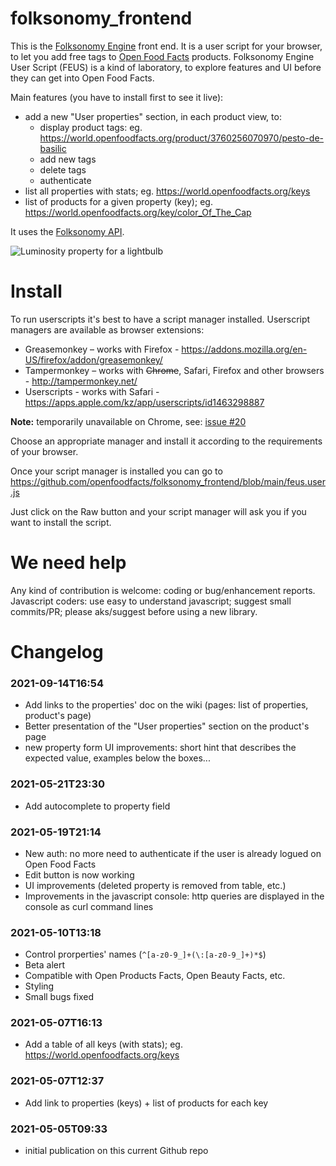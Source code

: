# folksonomy_frontend
This is the [Folksonomy Engine](https://wiki.openfoodfacts.org/Folksonomy_Engine) front end. It is a user script for your browser, to let you add free tags to [Open Food Facts](https://world.openfoodfacts.org/)  products. Folksonomy Engine User Script (FEUS) is a kind of laboratory, to explore features and UI before they can get into Open Food Facts.

Main features (you have to install first to see it live):
* add a new "User properties" section, in each product view, to:
  * display product tags: eg. https://world.openfoodfacts.org/product/3760256070970/pesto-de-basilic
  * add new tags
  * delete tags
  * authenticate
* list all properties with stats; eg. https://world.openfoodfacts.org/keys
* list of products for a given property (key); eg. https://world.openfoodfacts.org/key/color_Of_The_Cap

It uses the [Folksonomy API](https://github.com/openfoodfacts/folksonomy_api).

![Luminosity property for a lightbulb](https://user-images.githubusercontent.com/1689815/117824899-23670480-b26f-11eb-81bc-430f0ff1831d.png)


# Install
To run userscripts it's best to have a script manager installed. Userscript managers are available as browser extensions:

* Greasemonkey  – works with Firefox - https://addons.mozilla.org/en-US/firefox/addon/greasemonkey/
* Tampermonkey  – works with ~~Chrome~~, Safari, Firefox and other browsers - http://tampermonkey.net/
* Userscripts - works with Safari - https://apps.apple.com/kz/app/userscripts/id1463298887

**Note:** temporarily unavailable on Chrome, see: [issue #20](https://github.com/openfoodfacts/folksonomy_frontend/issues/20)

Choose an appropriate manager and install it according to the requirements of your browser.

Once your script manager is installed you can go to https://github.com/openfoodfacts/folksonomy_frontend/blob/main/feus.user.js

Just click on the Raw button and your script manager will ask you if you want to install the script.

# We need help
Any kind of contribution is welcome: coding or bug/enhancement reports.
Javascript coders: use easy to understand javascript; suggest small commits/PR; please aks/suggest before using a new library.

# Changelog
### 2021-09-14T16:54
* Add links to the properties' doc on the wiki (pages: list of properties, product's page)
* Better presentation of the "User properties" section on the product's page 
* new property form UI improvements: short hint that describes the expected value, examples below the boxes...
### 2021-05-21T23:30
* Add autocomplete to property field
### 2021-05-19T21:14
* New auth: no more need to authenticate if the user is already logued on Open Food Facts
* Edit button is now working
* UI improvements (deleted property is removed from table, etc.)
* Improvements in the javascript console: http queries are displayed in the console as curl command lines
### 2021-05-10T13:18
* Control prorperties' names (`^[a-z0-9_]+(\:[a-z0-9_]+)*$`)
* Beta alert
* Compatible with Open Products Facts, Open Beauty Facts, etc.
* Styling
* Small bugs fixed
### 2021-05-07T16:13
* Add a table of all keys (with stats); eg. https://world.openfoodfacts.org/keys
### 2021-05-07T12:37
* Add link to properties (keys) + list of products for each key
### 2021-05-05T09:33
* initial publication on this current Github repo

